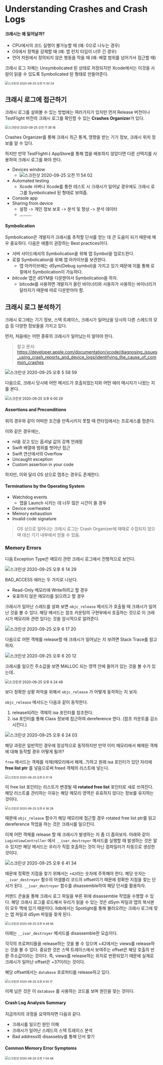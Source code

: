 # Understanding Crashes and Crash Logs

#### 크래시는 왜 일어날까?

- CPU에서의 코드 실행이 불가능할 때 (예: 0으로 나누는 경우)
- OS에서 정책을 강제할 때 (예: 앱 런치 타임이 너무 긴 경우)
- 언어 차원에서 정의되지 않은 행동을 막을 때 (예: 배열 범위를 넘어가서 접근할 때)

크래시 로그 자체는 Unsymbolicated 된 상태로 저장되지만 Xcode에서는 이것을 사람이 읽을 수 있도록 Symbolicated 된 형태로 만들어준다.

<img src="https://user-images.githubusercontent.com/22453984/94219797-990da280-ff22-11ea-8314-a3ca881411f2.png" alt="스크린샷 2020-09-25 오전 11 30 24" style="zoom: 67%;" />

## 크래시 로그에 접근하기

크래시 로그를 살펴볼 수 있는 방법에는 여러가지가 있지만 먼저 Release 버전이나 TestFlight 버전의 크래시 로그를 확인할 수 있는 **Crashes Organizer**가 있다.

<img src="https://user-images.githubusercontent.com/22453984/94220376-c018a400-ff23-11ea-84b5-1d41325276b3.png" alt="스크린샷 2020-09-25 오전 11 39 16" style="zoom:70%;" />

Crashes Organizer를 통해 크래시 최근 통계, 영향을 받는 기기 정보, 크래시 위치 정보를 알 수 있다.

하지만 만약 TestFlight나 AppStore를 통해 앱을 배포하지 않았다면 다른 선택지를 사용하여 크래시 로그를 봐야 한다.

- Devices window
  - ![스크린샷 2020-09-25 오전 11 54 02](https://user-images.githubusercontent.com/22453984/94221315-d0ca1980-ff25-11ea-8e30-03f2ed577005.png)
- Automated testing
  - Xcode 서버나 Xcode를 통한 테스트 시 크래시가 일어날 경우에도 크래시 로그를 Symbolicated 된 형태로 보여줌.
- Console app
- Sharing from device
  - 설정 -> 개인 정보 보호 -> 분석 및 향상 -> 분석 데이터
  - <img src="https://user-images.githubusercontent.com/22453984/94230511-10e8c680-ff3d-11ea-9399-5f7c1464c529.jpeg" alt="IMG_0E04D426DC16-1" style="zoom:25%;" />

#### Symbolication

Symbolication은 개발자가 크래시를 추적할 단서를 얻는 데 큰 도움이 되기 때문에 매우 중요하다. 다음은 애플이 권장하는 Best practices이다.

- 서버 사이드에서의 Symbolication을 위해 앱 Symbol을 업로드한다.
- 로컬 Symbolication을 위해 앱 아카이브를 보관한다.
  - 앱 아카이브에는 dSym(Debug symbol)을 가지고 있기 때문에 이를 통해 로컬에서 Symbolication이 가능하다.
- *bitcode* 앱은 dSYM을 다운받아서 Symbolication을 하자.
  - bitcode를 사용하면 개발자가 올린 바이너리와 사용자가 사용하는 바이너리가 달라지기 때문에 따로 다운받아야 함.



## 크래시 로그 분석하기

크래시 로그에는 기기 정보, 스택 트레이스, 크래시가 일어났을 당시의 다른 스레드의 모습 등 다양한 정보들을 가지고 있다.

먼저, 처음에는 어떤 종류의 크래시가 일어났는지 알아야 한다.

> 참고 문서: https://developer.apple.com/documentation/xcode/diagnosing_issues_using_crash_reports_and_device_logs/identifying_the_cause_of_common_crashes

<img src="https://user-images.githubusercontent.com/22453984/94247966-cd9c5100-ff58-11ea-9fb5-2778118184b7.png" alt="스크린샷 2020-09-25 오후 5 58 59"  />

다음으로, 크래시 당시에 어떤 메서드가 호출되었는지와 어떤 에러 메시지가 나왔는 지를 본다.

<img src="https://user-images.githubusercontent.com/22453984/94248138-00dee000-ff59-11ea-9328-5075fe42c457.png" alt="스크린샷 2020-09-25 오후 6 00 29" style="zoom:80%;" />

#### Assertions and Preconditions

위의 경우와 같이 어떠한 조건을 만족시키지 못할 때 런타임에서는 프로세스를 멈춘다.

이와 같은 경우에는,

- nil을 갖고 있는 옵셔널 값의 강제 언래핑
- Swift 배열에 범위를 벗어난 접근
- Swift 연산에서의 Overflow
- Uncaught exception
- Custom assertion in your code

하지만, 이와 달리 OS 상으로 멈추는 경우도 존재한다.

#### Terminations by the Operating System

- Watchdog events
  - 앱을 Launch 시키는 데 너무 많은 시간이 들 경우
- Device overheated
- Memory exhaustion
- Invalid code signature

> OS 상으로 일어나는 크래시 로그는 Crash Organizer에 때때로 수집되지 않으며 대신 기기 내부에서 얻을 수 있음.



### Memory Errors

다음 Exception Type은 메모리 관련 크래시 로그에서 전형적으로 보인다.

![스크린샷 2020-09-25 오후 6 14 29](https://user-images.githubusercontent.com/22453984/94249500-f4f41d80-ff5a-11ea-9963-2003a2cf232e.png)

BAD_ACCESS 에러는 두 가지로 나뉜다.

- Read-Only 메모리에 Write하려고 할 경우
- 유효하지 않은 메모리를 읽으려고 할 경우

크래시가 일어난 스레드를 살펴 보면 `objc_release` 메서드가 호출될 때 크래시가 일어난 것을 볼 수 있다. 해당 메서드는 참조 카운팅의 구현부에서 호출하는 것으로 이 크래시가 메모리와 관련 있다는 것을 암시적으로 알려준다.

![스크린샷 2020-09-25 오후 6 17 20](https://user-images.githubusercontent.com/22453984/94249800-5b793b80-ff5b-11ea-86eb-eb8b318bf1dd.png)

다음으로 어떤 객체를 release할 때 크래시가 일어났는 지 보려면 Stack Trace를 참고하자.

![스크린샷 2020-09-25 오후 6 20 12](https://user-images.githubusercontent.com/22453984/94250114-c1fe5980-ff5b-11ea-8dd4-82dc7527f8fc.png)

크래시를 일으킨 주소값을 보면 MALLOC 되는 영역 안에 들어가 있는 것을 볼 수가 있는데..

<img src="https://user-images.githubusercontent.com/22453984/94250601-65e80500-ff5c-11ea-864c-39a7a847648a.png" alt="스크린샷 2020-09-25 오후 6 24 48" style="zoom:80%;" />

보다 정확한 상황 파악을 위해서 `objc_release` 가 어떻게 동작하는 지 보자.

`objc_release` 메서드는 다음과 같이 동작한다.

1. release되려는 객체의 isa 포인터를 참조한다.
2. isa 포인터를 통해 Class 정보에 접근하여 dereference 한다. (참조 카운트를 감소시킨다.)

![스크린샷 2020-09-25 오후 6 24 03](https://user-images.githubusercontent.com/22453984/94250521-4cdf5400-ff5c-11ea-9c28-89c498e29cc7.png)

해당 과정은 일반적인 경우에 정상적으로 동작하지만 만약 이미 메모리에서 해제된 객체에 대해 동작할 경우 어떻게 될까?

`free` 메서드는 객체를 삭제(메모리에서 해제...?)하고 원래 isa 포인터가 있던 자리에 **free list ptr** 를 넣음으로써 freed 객체의 리스트에 넣는다. 

<img src="https://user-images.githubusercontent.com/22453984/94251303-4d2c1f00-ff5d-11ea-8dec-5e31b68b772d.png" alt="스크린샷 2020-09-25 오후 6 31 14" style="zoom: 67%;" />

이 free list 포인터는 리스트가 변경될 때 **rotated free list** 포인터로 새로 쓰여진다. 해당 리스트를 관리하는 이유는 해당 메모리 영역은 유효하지 않다는 정보를 유지하는 것이다.

<img src="https://user-images.githubusercontent.com/22453984/94251796-07bc2180-ff5e-11ea-8a69-d23c18e8ed76.png" alt="스크린샷 2020-09-25 오후 6 36 28" style="zoom:67%;" />

때문에 `objc_release` 함수가 해당 메모리에 접근할 경우 rotated free list ptr를 읽고 dereference 작업을 하는 것은 크래시를 일으킨다.

이제 어떤 객체를 release 할 때 크래시가 발생하는 지 좀 더 좁혀보자. 아래와 같이 `LoginViewController` 에서 `__ivar_destroyer` 메서드를 실행할 때 발생하는 것은 알 수 있지만 해당 메서드는 우리가 직접 호출하는 것이 아닌 컴파일러가 자동으로 생성한 것이다.

![스크린샷 2020-09-25 오후 6 41 34](https://user-images.githubusercontent.com/22453984/94252331-bd877000-ff5e-11ea-9bda-a0936acb3dee.png)

때문에 정확한 지점을 찾기 위해서는 `+42`라는 숫자에 주목해야 한다. 해당 숫자는 `__ivar_destroyer` 함수의 어셈블리 코드의 offset이기 때문에 정확한 지점을 찾는 단서가 된다. `__ivar_destroyer` 함수를 disassemble하여 해당 단서를 활용하자.

커맨드 콘솔을 통해 크래시 로그 파일을 부른 뒤에 disassemble 작업을 수행할 수 있다. 해당 크래시 로그를 로드해서 우리가 읽을 수 있는 것은 dSym 파일과 앱의 복사본이 모두 맥에 있기 때문이다. lldb에서는 Spotlight를 통해 불러오려는 크래시 로그에 맞는 앱 파일과 dSym 파일을 찾게 된다.

<img src="https://user-images.githubusercontent.com/22453984/94253198-e9efbc00-ff5f-11ea-8c52-306293d14caf.png" alt="스크린샷 2020-09-25 오후 6 49 56" style="zoom:67%;" />

아래는 `__ivar_destroyer` 메서드를 disassemble한 모습이다.

각각의 프로퍼티들을 release하는 것을 볼 수 있으며 +42에서는 views를 release하는 것을 볼 수 있다. 중요한 것은 스택 트레이스에서 보여주는 offset은 해당 호출의 반환 주소값이라는 것이다. 즉, views를 release하는 위치로 반환되었기 때문에 실제로 크래시가 일어난 offset은 +37이라는 것이다.

해당 offset에서는 `database` 프로퍼티를 release하고 있다.

<img src="https://user-images.githubusercontent.com/22453984/94253235-f5db7e00-ff5f-11ea-9f7c-fc2caf07145e.png" alt="스크린샷 2020-09-25 오후 6 50 17" style="zoom:67%;" />

 이제 남은 것은 이 `database` 를 사용하는 코드를 보며 원인을 찾는 것이다.

#### Crash Log Analysis Summary

지금까지의 과정을 요약하자면 다음과 같다.

- 크래시를 일으킨 원인 이해
- 크래시가 일어난 스레드의 스택 트레이스 분석
- Bad address와 disassebly를 통해 단서 찾기

#### Common Memory Error Symptoms

<img src="https://user-images.githubusercontent.com/22453984/94254603-fd038b80-ff61-11ea-9a13-e4e42bb4d81c.png" alt="스크린샷 2020-09-25 오후 7 04 48" style="zoom:67%;" />

